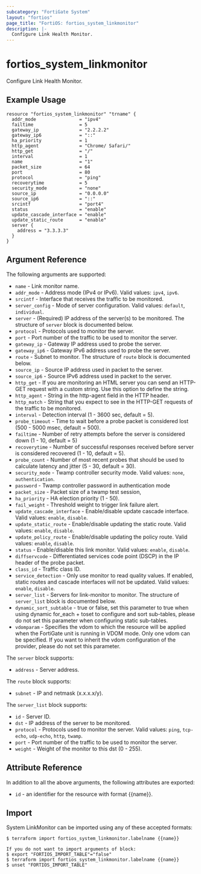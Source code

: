 ```yaml
---
subcategory: "FortiGate System"
layout: "fortios"
page_title: "FortiOS: fortios_system_linkmonitor"
description: |-
  Configure Link Health Monitor.
---
```


# fortios_system_linkmonitor
Configure Link Health Monitor.

## Example Usage

```hcl
resource "fortios_system_linkmonitor" "trname" {
  addr_mode                = "ipv4"
  failtime                 = 5
  gateway_ip               = "2.2.2.2"
  gateway_ip6              = "::"
  ha_priority              = 1
  http_agent               = "Chrome/ Safari/"
  http_get                 = "/"
  interval                 = 1
  name                     = "1"
  packet_size              = 64
  port                     = 80
  protocol                 = "ping"
  recoverytime             = 5
  security_mode            = "none"
  source_ip                = "0.0.0.0"
  source_ip6               = "::"
  srcintf                  = "port4"
  status                   = "enable"
  update_cascade_interface = "enable"
  update_static_route      = "enable"
  server {
    address = "3.3.3.3"
  }
}
```

## Argument Reference

The following arguments are supported:

* `name` - Link monitor name.
* `addr_mode` - Address mode (IPv4 or IPv6). Valid values: `ipv4`, `ipv6`.
* `srcintf` - Interface that receives the traffic to be monitored.
* `server_config` - Mode of server configuration. Valid values: `default`, `individual`.
* `server` - (Required) IP address of the server(s) to be monitored. The structure of `server` block is documented below.
* `protocol` - Protocols used to monitor the server.
* `port` - Port number of the traffic to be used to monitor the server.
* `gateway_ip` - Gateway IP address used to probe the server.
* `gateway_ip6` - Gateway IPv6 address used to probe the server.
* `route` - Subnet to monitor. The structure of `route` block is documented below.
* `source_ip` - Source IP address used in packet to the server.
* `source_ip6` - Source IPv6 address used in packet to the server.
* `http_get` - If you are monitoring an HTML server you can send an HTTP-GET request with a custom string. Use this option to define the string.
* `http_agent` - String in the http-agent field in the HTTP header.
* `http_match` - String that you expect to see in the HTTP-GET requests of the traffic to be monitored.
* `interval` - Detection interval (1 - 3600 sec, default = 5).
* `probe_timeout` - Time to wait before a probe packet is considered lost (500 - 5000 msec, default = 500).
* `failtime` - Number of retry attempts before the server is considered down (1 - 10, default = 5)
* `recoverytime` - Number of successful responses received before server is considered recovered (1 - 10, default = 5).
* `probe_count` - Number of most recent probes that should be used to calculate latency and jitter (5 - 30, default = 30).
* `security_mode` - Twamp controller security mode. Valid values: `none`, `authentication`.
* `password` - Twamp controller password in authentication mode
* `packet_size` - Packet size of a twamp test session,
* `ha_priority` - HA election priority (1 - 50).
* `fail_weight` - Threshold weight to trigger link failure alert.
* `update_cascade_interface` - Enable/disable update cascade interface. Valid values: `enable`, `disable`.
* `update_static_route` - Enable/disable updating the static route. Valid values: `enable`, `disable`.
* `update_policy_route` - Enable/disable updating the policy route. Valid values: `enable`, `disable`.
* `status` - Enable/disable this link monitor. Valid values: `enable`, `disable`.
* `diffservcode` - Differentiated services code point (DSCP) in the IP header of the probe packet.
* `class_id` - Traffic class ID.
* `service_detection` - Only use monitor to read quality values. If enabled, static routes and cascade interfaces will not be updated. Valid values: `enable`, `disable`.
* `server_list` - Servers for link-monitor to monitor. The structure of `server_list` block is documented below.
* `dynamic_sort_subtable` - true or false, set this parameter to true when using dynamic for_each + toset to configure and sort sub-tables, please do not set this parameter when configuring static sub-tables.
* `vdomparam` - Specifies the vdom to which the resource will be applied when the FortiGate unit is running in VDOM mode. Only one vdom can be specified. If you want to inherit the vdom configuration of the provider, please do not set this parameter.

The `server` block supports:

* `address` - Server address.

The `route` block supports:

* `subnet` - IP and netmask (x.x.x.x/y).

The `server_list` block supports:

* `id` - Server ID.
* `dst` - IP address of the server to be monitored.
* `protocol` - Protocols used to monitor the server. Valid values: `ping`, `tcp-echo`, `udp-echo`, `http`, `twamp`.
* `port` - Port number of the traffic to be used to monitor the server.
* `weight` - Weight of the monitor to this dst (0 - 255).


## Attribute Reference

In addition to all the above arguments, the following attributes are exported:
* `id` - an identifier for the resource with format {{name}}.

## Import

System LinkMonitor can be imported using any of these accepted formats:
```
$ terraform import fortios_system_linkmonitor.labelname {{name}}

If you do not want to import arguments of block:
$ export "FORTIOS_IMPORT_TABLE"="false"
$ terraform import fortios_system_linkmonitor.labelname {{name}}
$ unset "FORTIOS_IMPORT_TABLE"
```
